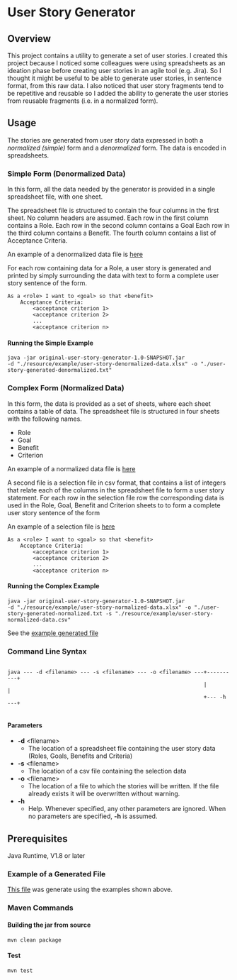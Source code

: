 # User Story Generator

## Overview

This project contains a utility to generate a set of user stories. I created
this project because I noticed some colleagues were using spreadsheets as an ideation phase before 
creating user stories in an agile tool (e.g. Jira).   So I thought
it might be useful to be able to generate user stories, in sentence format, from this
raw data.  I also noticed that user story fragments tend to be repetitive and reusable
so I added the ability to generate the user stories from reusable fragments (i.e. in a normalized form).

## Usage

The stories are generated from user story data expressed in both
a *normalized (simple)* form and a *denormalized* form.  The data is encoded in spreadsheets.


###  Simple Form (Denormalized Data)

In this form, all the data needed by the generator is provided in a single spreadsheet file, with one sheet.  

The spreadsheet file is structured to contain the four columns in the first
sheet.  No column headers are assumed.  Each row in the first column contains a Role. Each row in the second column contains a Goal  Each row in the third column contains a
Benefit.  The fourth column contains a list of Acceptance Criteria.  

An example of a denormalized data file is [here](./resource/example/user-story-denormalized.xlsx.)

For each row containing data for a Role, a user story is generated and printed by simply surrounding the data with text 
to form a complete user story sentence of the form.
``` 
As a <role> I want to <goal> so that <benefit>
    Acceptance Criteria:
        <acceptance criterion 1>
        <acceptance criterion 2>
        ...
        <acceptance criterion n>
```
#### Running the Simple Example 
```
java -jar original-user-story-generator-1.0-SNAPSHOT.jar 
-d "./resource/example/user-story-denormalized-data.xlsx" -o "./user-story-generated-denormalized.txt"

```

### Complex Form (Normalized Data)

In this form, the data is provided as a set of sheets, where each sheet contains a
table of data.  The spreadsheet file is structured in four sheets with the 
following names.
* Role 
* Goal
* Benefit
* Criterion

An example of a normalized data file is [here](./resource/example/user-story-normalized.xlsx.)

A second file is a selection file in csv format, that contains a list of integers that
relate each of the columns in the spreadsheet file to form a user story statement.
For each row in the selection file row the corresponding data is used in the Role, Goal, Benefit and 
Criterion sheets to 
to form a complete user story sentence of the form

An example of a selection file is [here](./resource/example/user-story-normalized-data.csv)
``` 
As a <role> I want to <goal> so that <benefit>
    Acceptance Criteria:
        <acceptance criterion 1>
        <acceptance criterion 2>
        ...
        <acceptance criterion n>
```

#### Running the Complex Example 
```
java -jar original-user-story-generator-1.0-SNAPSHOT.jar 
-d "./resource/example/user-story-normalized-data.xlsx" -o "./user-story-generated-normalized.txt -s "./resource/example/user-story-normalized-data.csv"

```

See the [example generated file](./resource/example/user-story-generated.txt)

### Command Line Syntax

```
                                    
java --- -d <filename> --- -s <filename> --- -o <filename> ---+----------+
                                                              |          |
                                                              +--- -h ---+       
                   
```

#### Parameters

   * **-d** \<filename\>
      *  The location of a spreadsheet file containing the user story data (Roles, Goals, Benefits and Criteria)
   * **-s** \<filename\>
        *  The location of a csv file containing the selection data
   * **-o** \<filename\>
        *  The location of a file to which the stories will be written.  If the file
         already exists it will be overwritten without warning.
   * **-h**
      * Help.  Whenever specified, any other parameters are ignored.  When no parameters are specified, **-h** is assumed.
  
## Prerequisites

Java Runtime, V1.8 or later
                                          
### Example of a Generated File

[This file](./resource/example/user-story-generated.txt) was generate using the examples shown above.


### Maven Commands

#### Building the jar from source

```
mvn clean package 

```

#### Test

```
mvn test 

```
